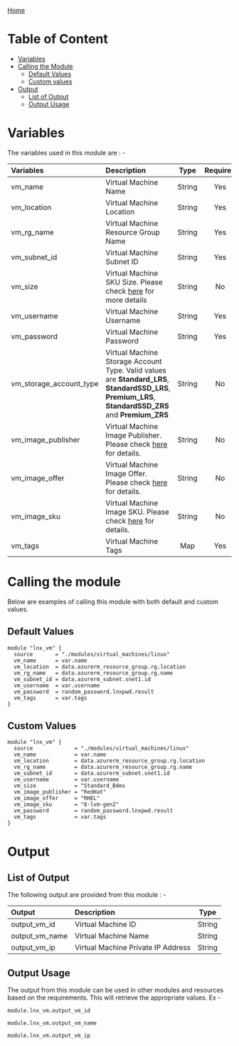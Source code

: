 [Home](../../../README.md)

# Table of Content

- [Variables](#variables)
- [Calling the Module](#calling-the-module)
    - [Default Values](#default-values)
    - [Custom values](#custom-values)
- [Output](#output)
    - [List of Output](#list-of-output)
    - [Output Usage](#output-usage)

# Variables

The variables used in this module are : -

| Variables | Description | Type | Required | Default Values |
|:----------|:------------|:----:|:--------:|:--------------:|
| vm_name | Virtual Machine Name | String | Yes | NA |
| vm_location | Virtual Machine Location | String | Yes | NA |
| vm_rg_name | Virtual Machine Resource Group Name | String | Yes | NA |
| vm_subnet_id | Virtual Machine Subnet ID | String | Yes | NA |
| vm_size | Virtual Machine SKU Size. Please check [here](https://learn.microsoft.com/en-us/azure/virtual-machines/sizes) for more details | String | No | **Standard_B1ms** |
| vm_username | Virtual Machine Username | String | Yes | NA |
| vm_password | Virtual Machine Password | String | Yes | NA |
| vm_storage_account_type | Virtual Machine Storage Account Type. Valid values are **Standard_LRS**, **StandardSSD_LRS**, **Premium_LRS**, **StandardSSD_ZRS** and **Premium_ZRS** | String | No | **Standard_LRS** |
| vm_image_publisher | Virtual Machine Image Publisher. Please check [here](https://learn.microsoft.com/en-us/azure/virtual-machines/linux/cli-ps-findimage) for details. | String | No | **Canonical** |
| vm_image_offer | Virtual Machine Image Offer. Please check [here](https://learn.microsoft.com/en-us/azure/virtual-machines/linux/cli-ps-findimage) for details. | String | No | **0001-com-ubuntu-server-jammy** |
| vm_image_sku | Virtual Machine Image SKU. Please check [here](https://learn.microsoft.com/en-us/azure/virtual-machines/linux/cli-ps-findimage) for details. | String | No | **22_04-lts** |
| vm_tags | Virtual Machine Tags | Map | Yes | NA |

# Calling the module

Below are examples of calling this module with both default and custom values.

## Default Values

```
module "lnx_vm" {
  source       = "./modules/virtual_machines/linux"
  vm_name      = var.name
  vm_location  = data.azurerm_resource_group.rg.location
  vm_rg_name   = data.azurerm_resource_group.rg.name
  vm_subnet_id = data.azurerm_subnet.snet1.id
  vm_username  = var.username
  vm_password  = random_password.lnxpwd.result
  vm_tags      = var.tags
}
```

## Custom Values

```
module "lnx_vm" {
  source             = "./modules/virtual_machines/linux"
  vm_name            = var.name
  vm_location        = data.azurerm_resource_group.rg.location
  vm_rg_name         = data.azurerm_resource_group.rg.name
  vm_subnet_id       = data.azurerm_subnet.snet1.id
  vm_username        = var.username
  vm_size            = "Standard_B4ms
  vm_image_publisher = "RedHat"
  vm_image_offer     = "RHEL"
  vm_image_sku       = "8-lvm-gen2"
  vm_password        = random_password.lnxpwd.result
  vm_tags            = var.tags
}
```

# Output

## List of Output
The following output are provided from this module : -

| Output | Description | Type |
|:------ |:------------|:----:|
| output_vm_id | Virtual Machine ID | String |
| output_vm_name | Virtual Machine Name | String |
| output_vm_ip | Virtual Machine Private IP Address | String |

## Output Usage

The output from this module can be used in other modules and resources based on the requirements. This will retrieve the appropriate values. Ex -

```
module.lnx_vm.output_vm_id
```

```
module.lnx_vm.output_vm_name
```

```
module.lnx_vm.output_vm_ip
```